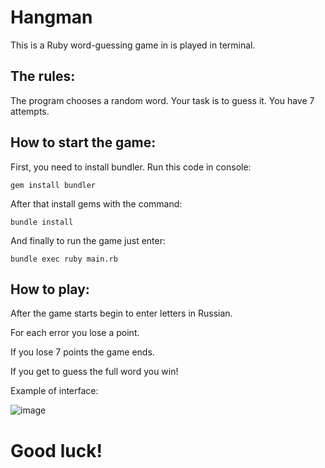 # Hangman

This is a Ruby word-guessing game in is played in terminal.

## The rules:

The program chooses a random word.
Your task is to guess it. You have 7 attempts.

## How to start the game:

First, you need to install bundler.
Run this code in console:

```
gem install bundler
```
After that install gems with the command:

```
bundle install
```

And finally to run the game just enter:

```
bundle exec ruby main.rb
```

## How to play:
After the game starts begin to enter letters in Russian.

For each error you lose a point.

If you lose 7 points the game ends.

If you get to guess the full word you win!


Example of interface:

![image](https://user-images.githubusercontent.com/84347249/175002377-30698e49-645c-4a34-bd1b-50a7e4ac7ed6.png)

# Good luck!
